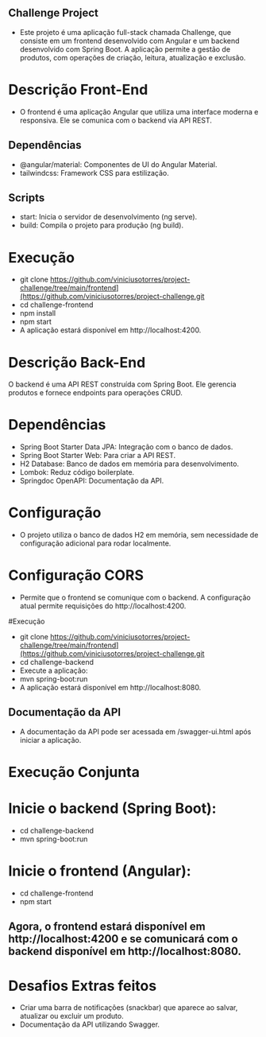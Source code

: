 ## Challenge Project
- Este projeto é uma aplicação full-stack chamada Challenge, que consiste em um frontend desenvolvido com Angular e um backend desenvolvido com Spring Boot. A aplicação permite a gestão de produtos, com operações de criação, leitura, atualização e exclusão.

# Descrição Front-End
- O frontend é uma aplicação Angular que utiliza uma interface moderna e responsiva. Ele se comunica com o backend via API REST.

## Dependências

- @angular/material: Componentes de UI do Angular Material.
- tailwindcss: Framework CSS para estilização.


## Scripts

- start: Inicia o servidor de desenvolvimento (ng serve).
- build: Compila o projeto para produção (ng build).

# Execução

- git clone https://github.com/viniciusotorres/project-challenge/tree/main/frontend](https://github.com/viniciusotorres/project-challenge.git
- cd challenge-frontend
- npm install
- npm start
- A aplicação estará disponível em http://localhost:4200.



# Descrição Back-End

O backend é uma API REST construída com Spring Boot. Ele gerencia produtos e fornece endpoints para operações CRUD.

# Dependências

- Spring Boot Starter Data JPA: Integração com o banco de dados.
- Spring Boot Starter Web: Para criar a API REST.
- H2 Database: Banco de dados em memória para desenvolvimento.
- Lombok: Reduz código boilerplate.
- Springdoc OpenAPI: Documentação da API.
  
# Configuração
- O projeto utiliza o banco de dados H2 em memória, sem necessidade de configuração adicional para rodar localmente.

# Configuração CORS
- Permite que o frontend se comunique com o backend. A configuração atual permite requisições do http://localhost:4200.

#Execução

- git clone https://github.com/viniciusotorres/project-challenge/tree/main/frontend](https://github.com/viniciusotorres/project-challenge.git
- cd challenge-backend
- Execute a aplicação:
- mvn spring-boot:run
- A aplicação estará disponível em http://localhost:8080.

## Documentação da API
- A documentação da API pode ser acessada em /swagger-ui.html após iniciar a aplicação.

# Execução Conjunta

# Inicie o backend (Spring Boot):

- cd challenge-backend
- mvn spring-boot:run
  
# Inicie o frontend (Angular):

- cd challenge-frontend
- npm start
  
## Agora, o frontend estará disponível em http://localhost:4200 e se comunicará com o backend disponível em http://localhost:8080.

# Desafios Extras feitos

- Criar uma barra de notificações (snackbar) que aparece ao salvar, atualizar
ou excluir um produto.
- Documentação da API utilizando Swagger.
